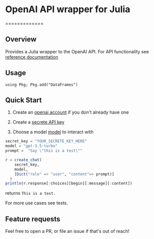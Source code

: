 
# OpenAI API wrapper for Julia
=============

## Overview
Provides a Julia wrapper to the OpenAI API.
For API functionality see [reference documentation](https://platform.openai.com/docs/api-reference)

## Usage
`using Pkg; Pkg.add("DataFrames")`

## Quick Start
1. Create an [openai account](https://chat.openai.com/auth/login) if you don't already have one

2. Create a [secrete API key](https://platform.openai.com/account/api-keys)

3. Choose a model [model](https://platform.openai.com/docs/models) to interact with

```julia
secret_key = "YOUR_SECRETE_KEY_HERE"
model = "gpt-3.5-turbo"
prompt =  "Say \"this is a test\""

r = create_chat(
    secret_key, 
    model,
    [Dict("role" => "user", "content"=> prompt)]
  )
println(r.response[:choices][begin][:message][:content])
```

returns
`This is a test.`

For more use cases see tests.

## Feature requests
Feel free to open a PR, or file an issue if that's out of reach!
